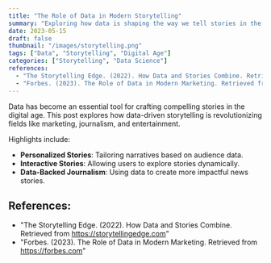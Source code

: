 ```yaml
---
title: "The Role of Data in Modern Storytelling"
summary: "Exploring how data is shaping the way we tell stories in the digital age."
date: 2023-05-15
draft: false
thumbnail: "/images/storytelling.png"
tags: ["Data", "Storytelling", "Digital Age"]
categories: ["Storytelling", "Data Science"]
references:
  - "The Storytelling Edge. (2022). How Data and Stories Combine. Retrieved from https://storytellingedge.com"
  - "Forbes. (2023). The Role of Data in Modern Marketing. Retrieved from https://forbes.com"
---
```


Data has become an essential tool for crafting compelling stories in the digital age. This post explores how data-driven storytelling is revolutionizing fields like marketing, journalism, and entertainment.

Highlights include:
- **Personalized Stories**: Tailoring narratives based on audience data.
- **Interactive Stories**: Allowing users to explore stories dynamically.
- **Data-Backed Journalism**: Using data to create more impactful news stories.

## References:
- "The Storytelling Edge. (2022). How Data and Stories Combine. Retrieved from https://storytellingedge.com"
- "Forbes. (2023). The Role of Data in Modern Marketing. Retrieved from https://forbes.com"
